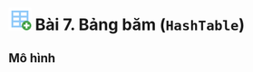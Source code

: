 # <img src="https://raw.githubusercontent.com/Zenfection/Image/master/2020/12/16-23-19-57-icons8-insert_table.png" width="40"> Bài 7. Bảng băm (`HashTable`)

## Mô hình 

<div class="videoZen">
  
</div>
